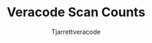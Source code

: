 ---
layout: post
repolink: "https://github.com/tjarrettveracode/veracode-scan-counts"
title: "Veracode Scan Counts"
description: "Identify Veracode application profiles with one or more static scans in an incomplete state."
author: "Tjarrettveracode"
author-link: "https://github.com/tjarrettveracode"
content-type: "automating_common_veracode_platform_tasks"
repo: "github"
repo_title: "Veracode Scan Counts"
---